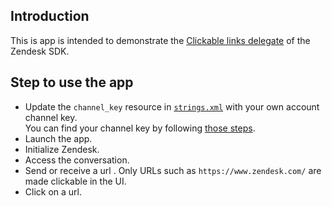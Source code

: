 ## Introduction

This is app is intended to demonstrate the [Clickable links delegate](https://developer.zendesk.com/documentation/zendesk-web-widget-sdks/sdks/android/advanced_integration/#clickable-links-delegate) of the Zendesk SDK.

## Step to use the app

* Update the `channel_key` resource in [`strings.xml`](./app/src/main/res/values/strings.xml) with your own account channel key.   
You can find your channel key by following [those steps](https://support.zendesk.com/hc/en-us/articles/1260801714930).
* Launch the app.
* Initialize Zendesk.
* Access the conversation.
* Send or receive a url .
Only URLs such as `https://www.zendesk.com/` are made clickable in the UI. 
* Click on a url.

